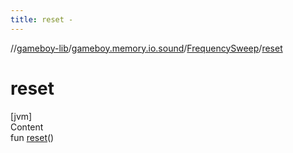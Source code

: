 ```yaml
---
title: reset -
---
```

//[gameboy-lib](../../index.md)/[gameboy.memory.io.sound](../index.md)/[FrequencySweep](index.md)/[reset](reset.md)



# reset  
[jvm]  
Content  
fun [reset](reset.md)()  



